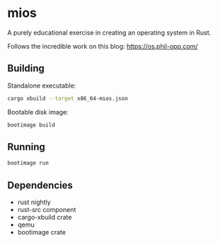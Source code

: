 # mios

A purely educational exercise in creating an operating system in Rust.

Follows the incredible work on this blog: https://os.phil-opp.com/

## Building

Standalone executable:

```bash
cargo xbuild --target x86_64-mios.json
```

Bootable disk image:

```bash
bootimage build
```

## Running

```bash
bootimage run
```

## Dependencies

- rust nightly
- rust-src component
- cargo-xbuild crate
- qemu
- bootimage crate
